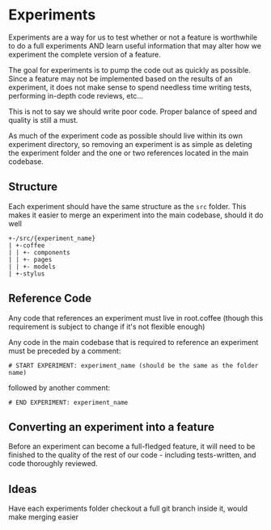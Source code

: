 Experiments
===========

Experiments are a way for us to test whether or not a feature is worthwhile
to do a full experiments AND learn useful information that may alter
how we experiment the complete version of a feature.

The goal for experiments is to pump the code out as quickly as possible. Since
a feature may not be implemented based on the results of an experiment, it
does not make sense to spend needless time writing tests, performing in-depth
code reviews, etc...

This is not to say we should write poor code. Proper balance of speed and
quality is still a must.

As much of the experiment code as possible should live within its own experiment
directory, so removing an experiment is as simple as deleting the experiment
folder and the one or two references located in the main codebase.

## Structure

Each experiment should have the same structure as the `src` folder. This
makes it easier to merge an experiment into the main codebase, should it do well

```
+-/src/{experiment_name}
| +-coffee
| | +- components
| | +- pages
| | +- models
| +-stylus
```

## Reference Code

Any code that references an experiment must live in root.coffee (though this
requirement is subject to change if it's not flexible enough)

Any code in the main codebase that is required to reference an experiment must
be preceded by a comment:
```
# START EXPERIMENT: experiment_name (should be the same as the folder name)
```

followed by another comment:

```
# END EXPERIMENT: experiment_name
```

## Converting an experiment into a feature

Before an experiment can become a full-fledged feature, it will need to be
finished to the quality of the rest of our code - including tests-written, and
code thoroughly reviewed.


## Ideas

Have each experiments folder checkout a full git branch inside it, would make
merging easier
